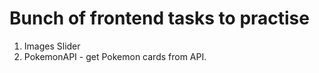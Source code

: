 # Bunch of frontend tasks to practise

1. Images Slider
2. PokemonAPI - get Pokemon cards from API.
